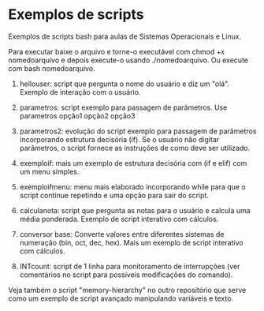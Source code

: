# Exemplos de scripts
Exemplos de scripts bash para aulas de Sistemas Operacionais e Linux.

Para executar baixe o arquivo e torne-o executável com chmod +x nomedoarquivo e depois execute-o usando ./nomedoarquivo. Ou execute com bash nomedoarquivo.

1. hellouser: script que pergunta o nome do usuário e diz um "olá". Exemplo de interação com o usuário.

2. parametros: script exemplo para passagem de parâmetros. Use parametros opção1 opção2 opção3

3. parametros2: evolução do script exemplo para passagem de parâmetros incorporando estrutura decisória (if). Se o usuário não digitar parâmetros, o script fornece as instruções de como deve ser utilizado.

4. exemploif: mais um exemplo de estrutura decisória com (if e elif)  com um menu simples.

5. exemploifmenu: menu mais elaborado incorporando while para que o script continue repetindo e uma opção para sair do script.

6. calculanota: script que pergunta as notas para o usuário e calcula uma média ponderada. Exemplo de script interativo com cálculos.

7. conversor base: Converte valores entre diferentes sistemas de numeração (bin, oct, dec, hex). Mais um exemplo de script interativo com cálculos.

8. INTcount: script de 1 linha para monitoramento de interrupções (ver comentários no script para possíveis modificações do comando).

Veja também o script "memory-hierarchy" no outro repositório que serve como um exemplo de script avançado manipulando variáveis e texto.

